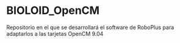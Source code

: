 # BIOLOID_OpenCM
Repositorio en el que se desarrollará el software de RoboPlus para adaptarlos a las tarjetas OpenCM 9.04
